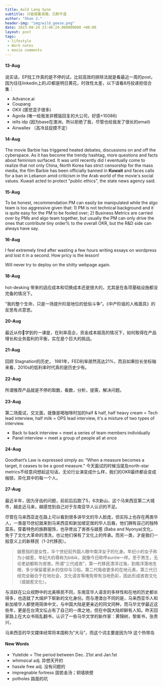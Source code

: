 ```yaml
---
title: Auld Lang Syne
subtitle: 只能顺着浪潮，沉默不语
author: "Shan J."
header-img: "img/wild_geese.png"
date: 2023-08-24 23:46:24.000000000 +08:00
layout: post
tags:
 - lifestyle
 - Work notes
 - movie comments
---
```


#### 13-Aug

说实话，EP找工作真的是不停的试，比较高效的排除法就是看最近一周的post，因为往往linkedin上的JD都是明日黄花，时效性太差，以下请看8月投递拒信合集：

* Advance.ai
* Coupang
* OKX (感觉混子很多)
* Agoda (唯一给我发非模版回复的大公司，好感+10086)
* ielts idp (因为base在澳洲，所以拒绝了我，尽管也给我发了很长的email)
* Airwallex （高冷且捉摸不定）


#### 14-Aug

The movie Barbie has triggered heated debates, discussions on and off the cyberspace. As it has become the trendy hashtag, more questions and facts about feminism surfaced. It was until recently did I eventually come to realize that not only China, North Korea has strict censorship for the mass media, the film Barbie has been officially banned in **Kuwait** and faces calls for a ban in Lebanon amid criticism in the Arab world of the movie's social values. Kuwait acted to protect "public ethics", the state news agency said.

#### 15-Aug

To be honest, recommendation PM can easily be manipulated while the algo team is too aggressive given that: 1) PM is not technical background and it is quite easy for the PM to be fooled over; 2) Business Metrics are carried over by PMs and algo team together, but usually the PM can only drive the ones that contribute tiny order% to the overall OKR, but the R&D side can always have say.

#### 16-Aug

I feel extremely tired after wasting a few hours writing essays on wordpress and lost it in a second. How pricy is the lesson!

Will never try to deploy on the shitty webpage again.

#### 18-Aug

hot-desking 带来的适应成本和切换成本还是很大的，尤其是在各项基础设施都没完备的情况下。

“我的整个生命，只是一场提升阶层地位的低俗斗争”。《中产阶级的人格面具》的反思有点意思。

#### 20-Aug

最近从你🦐学到的一课是，在利率高企，资金成本超高的情况下，如何取得在产品增长和业务盈利的平衡，实在是个巨大的挑战。

#### 21-Aug

回顾 Stagnation的历史， 1981年，FED利率居然高达21%，而且如果拉长坐标轴来看，2010s的低利率时代真的是历史少有。


#### 22-Aug

所谓推荐产品就是不停的取数，看数，分析，提需，解决问题。

#### 23-Aug

第二场面试，交叉面，就像是喝咖啡时加的half & half, half heavy cream =  Tech lead interview, half milk = OPS lead interview,  it's a mixture of two types of interview.

* Back to back interview = meet a series of team members individually
* Panel interview = meet a group of people all at once

#### 24-Aug

Goodhart’s Law is expressed simply as: “When a measure becomes a target, it ceases to be a good measure.” 今天面试的时候当提及north-star metrics不经意间想起这句话，无论行业演变成什么样，我们的OKR最终都会变成枷锁，异化其中的每一个人。

#### 27-Aug

最近半年，因为牙齿的问题，前前后后跑了5，6次新山，这个马来西亚第二大城市，越走近马来，越感觉到自己对于东南亚华人认识的不足。

尽管在马来西亚走在路上可以看到很多讲华文的华人脸庞，但实际上也存在两类华人，一类是15世纪就来到马来西亚和新加坡定居的华人后裔，他们拥有自己的独特菜系，穿着特色的族群服饰，也孕育出了峇峇与娘惹 (Baba and Nyonya)文化，免于了文化大革命的清洗，也让他们保有了文化上的传承。而另一类，才是我们一般意义上的新移民（1-2代移民）。

> 娘惹指的是女性，半个世纪前外国人眼中南洋女子的化身。年纪小的女子称为小娘惹，年纪大的尊称为bibik，就像今日称呼auntie一样。至于男生，无论老幼都称为峇峇。所谓“三代成峇”，第一代移民漂洋过海，到南洋落地生根，多少保留着家乡的信仰与习俗。第二代吸收更多的在地元素，第三代已经完全融合于在地社会，文化语言等难免带有当地色彩，因此形成峇峇文化（或娘惹文化）。

与活跃在公众视野中的北美移民不同，东南亚华人语言的多样性和在地的历史都长得多，也造就了大熔炉下崭新的文化身份。而与港澳台不同的是，马来西亚华人和新加坡华人都使用简体中文，与中国大陆是更亲近的同文同种，而马华文学最近这些年，更是在台湾文坛占有了自己的一席之地，但在中国大陆却鲜有人知。昨天回家路上在大众书局乱翻书，认识了一些马华文学的新作家：黄锦树，黎紫书，张贵兴，

马来西亚的华文媒体经常将本国称为“大马”，而这个词主要是因为19
这个热带岛





#### New Words

* Yuletide = The period between Dec. 21st and Jan.1st
* whimsical adj. 异想天开的
* hassle free adj. 没有问题的
* impregnable fortress 固若金汤；铜墙铁壁
* potholes 路面的坑
